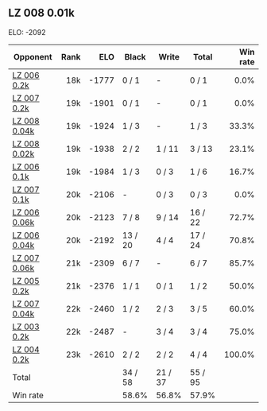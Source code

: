 ## LZ 008 0.01k ##

ELO: -2092

Opponent | Rank | ELO | Black | Write | Total | Win rate
---------|-----:|----:|-------|-------|-------|-------:
[LZ 006 0.2k](LZ%20006%200.2k.md) | 18k | -1777 | 0 / 1 | - | 0 / 1 | 0.0%
[LZ 007 0.2k](LZ%20007%200.2k.md) | 19k | -1901 | 0 / 1 | - | 0 / 1 | 0.0%
[LZ 008 0.04k](LZ%20008%200.04k.md) | 19k | -1924 | 1 / 3 | - | 1 / 3 | 33.3%
[LZ 008 0.02k](LZ%20008%200.02k.md) | 19k | -1938 | 2 / 2 | 1 / 11 | 3 / 13 | 23.1%
[LZ 006 0.1k](LZ%20006%200.1k.md) | 19k | -1984 | 1 / 3 | 0 / 3 | 1 / 6 | 16.7%
[LZ 007 0.1k](LZ%20007%200.1k.md) | 20k | -2106 | - | 0 / 3 | 0 / 3 | 0.0%
[LZ 006 0.06k](LZ%20006%200.06k.md) | 20k | -2123 | 7 / 8 | 9 / 14 | 16 / 22 | 72.7%
[LZ 006 0.04k](LZ%20006%200.04k.md) | 20k | -2192 | 13 / 20 | 4 / 4 | 17 / 24 | 70.8%
[LZ 007 0.06k](LZ%20007%200.06k.md) | 21k | -2309 | 6 / 7 | - | 6 / 7 | 85.7%
[LZ 005 0.2k](LZ%20005%200.2k.md) | 21k | -2376 | 1 / 1 | 0 / 1 | 1 / 2 | 50.0%
[LZ 007 0.04k](LZ%20007%200.04k.md) | 22k | -2460 | 1 / 2 | 2 / 3 | 3 / 5 | 60.0%
[LZ 003 0.2k](LZ%20003%200.2k.md) | 22k | -2487 | - | 3 / 4 | 3 / 4 | 75.0%
[LZ 004 0.2k](LZ%20004%200.2k.md) | 23k | -2610 | 2 / 2 | 2 / 2 | 4 / 4 | 100.0%
Total | | | 34 / 58 | 21 / 37 | 55 / 95 | 
Win rate| | | 58.6% | 56.8% | 57.9% | 
